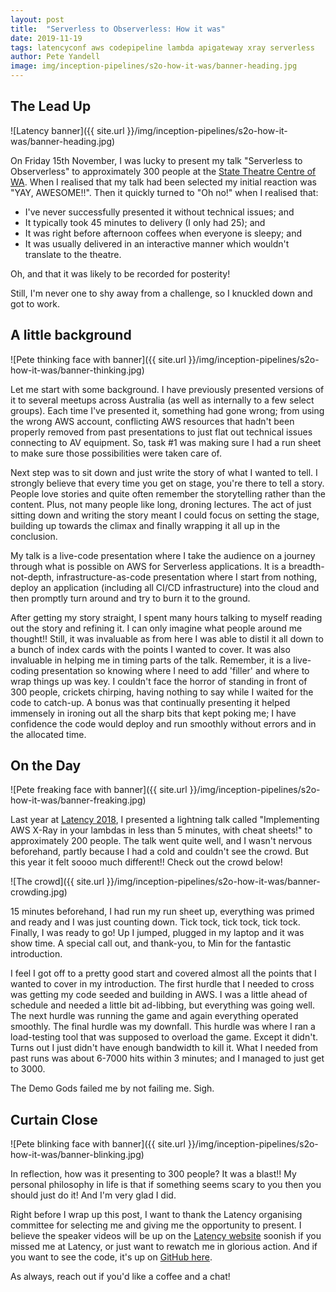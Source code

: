 ```yaml
---
layout: post
title:  "Serverless to Observerless: How it was"
date: 2019-11-19
tags: latencyconf aws codepipeline lambda apigateway xray serverless
author: Pete Yandell
image: img/inception-pipelines/s2o-how-it-was/banner-heading.jpg
---
```


## The Lead Up

![Latency banner]({{ site.url }}/img/inception-pipelines/s2o-how-it-was/banner-heading.jpg)

On Friday 15th November, I was lucky to present my talk "Serverless to Observerless" to approximately 300 people at the  [State Theatre Centre of WA](https://www.ptt.wa.gov.au/venues/state-theatre-centre-of-wa/). When I realised that my talk had been selected my initial reaction was "YAY, AWESOME!!". Then it quickly turned to "Oh no!" when I realised that:

* I've never successfully presented it without technical issues; and
* It typically took 45 minutes to delivery (I only had 25); and
* It was right before afternoon coffees when everyone is sleepy; and
* It was usually delivered in an interactive manner which wouldn't translate to the theatre.

Oh, and that it was likely to be recorded for posterity!

Still, I'm never one to shy away from a challenge, so I knuckled down and got to work.

## A little background

![Pete thinking face with banner]({{ site.url }}/img/inception-pipelines/s2o-how-it-was/banner-thinking.jpg)

Let me start with some background. I have previously presented versions of it to several meetups across Australia (as well as internally to a few select groups). Each time I've presented it, something had gone wrong; from using the wrong AWS account, conflicting AWS resources that hadn't been properly removed from past presentations to just flat out technical issues connecting to AV equipment. So, task #1 was making sure I had a run sheet to make sure those possibilities were taken care of.

Next step was to sit down and just write the story of what I wanted to tell. I strongly believe that every time you get on stage, you're there to tell a story. People love stories and quite often remember the storytelling rather than the content. Plus, not many people like long, droning lectures. The act of just sitting down and writing the story meant I could focus on setting the stage, building up towards the climax and finally wrapping it all up in the conclusion.

My talk is a live-code presentation where I take the audience on a journey through what is possible on AWS for Serverless applications. It is a breadth-not-depth, infrastructure-as-code presentation where I start from nothing, deploy an application (including all CI/CD infrastructure) into the cloud and then promptly turn around and try to burn it to the ground.

After getting my story straight, I spent many hours talking to myself reading out the story and refining it. I can only imagine what people around me thought!! Still, it was invaluable as from here I was able to distil it all down to a bunch of index cards with the points I wanted to cover. It was also invaluable in helping me in timing parts of the talk. Remember, it is a live-coding presentation so knowing where I need to add 'filler' and where to wrap things up was key. I couldn't face the horror of standing in front of 300 people, crickets chirping, having nothing to say while I waited for the code to catch-up. A bonus was that continually presenting it helped immensely in ironing out all the sharp bits that kept poking me; I have confidence the code would deploy and run smoothly without errors and in the allocated time.

## On the Day

![Pete freaking face with banner]({{ site.url }}/img/inception-pipelines/s2o-how-it-was/banner-freaking.jpg)

Last year at [Latency 2018](https://www.latencyconf.io/#/pastconferences), I presented a lightning talk called "Implementing AWS X-Ray in your lambdas in less than 5 minutes, with cheat sheets!" to approximately 200 people. The talk went quite well, and I wasn't nervous beforehand, partly because I had a cold and couldn't see the crowd. But this year it felt soooo much different!! Check out the crowd below!

![The crowd]({{ site.url }}/img/inception-pipelines/s2o-how-it-was/banner-crowding.jpg)

15 minutes beforehand, I had run my run sheet up, everything was primed and ready and I was just counting down. Tick tock, tick tock, tick tock. Finally, I was ready to go! Up I jumped, plugged in my laptop and it was show time. A special call out, and thank-you, to Min for the fantastic introduction.

I feel I got off to a pretty good start and covered almost all the points that I wanted to cover in my introduction. The first hurdle that I needed to cross was getting my code seeded and building in AWS. I was a little ahead of schedule and needed a little bit ad-libbing, but everything was going well. The next hurdle was running the game and again everything operated smoothly. The final hurdle was my downfall. This hurdle was where I ran a load-testing tool that was supposed to overload the game. Except it didn't. Turns out I just didn't have enough bandwidth to kill it. What I needed from past runs was about 6-7000 hits within 3 minutes; and I managed to just get to 3000.

The Demo Gods failed me by not failing me. Sigh.

## Curtain Close

![Pete blinking face with banner]({{ site.url }}/img/inception-pipelines/s2o-how-it-was/banner-blinking.jpg)

In reflection, how was it presenting to 300 people? It was a blast!! My personal philosophy in life is that if something seems scary to you then you should just do it! And I'm very glad I did.

Right before I wrap up this post, I want to thank the Latency organising committee for selecting me and giving me the opportunity to present. I believe the speaker videos will be up on the [Latency website](https://www.latencyconf.io/#/) soonish if you missed me at Latency, or just want to rewatch me in glorious action. And if you want to see the code, it's up on [GitHub here](https://github.com/mechanicalpete/serverless-to-observerless).

As always, reach out if you'd like a coffee and a chat!
